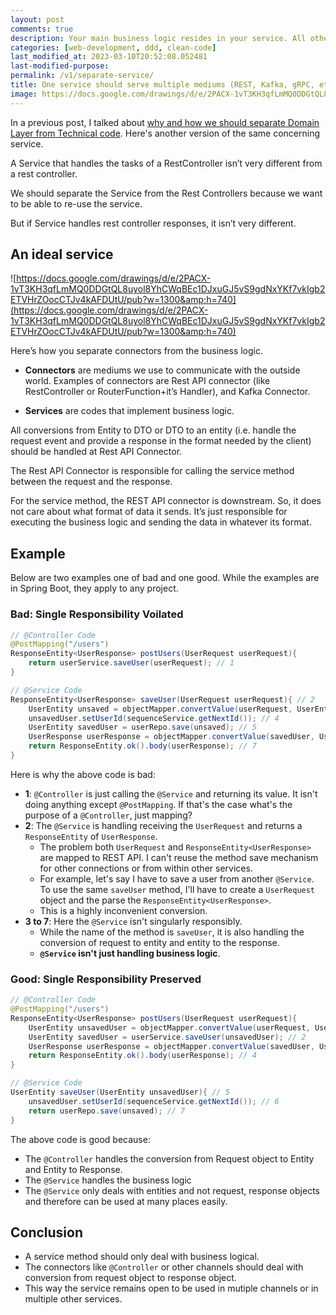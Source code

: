 ```yaml
---
layout: post
comments: true
description: Your main business logic resides in your service. All other things are connectors
categories: [web-development, ddd, clean-code]
last_modified_at: 2023-03-10T20:52:08.052481
last-modified-purpose:
permalink: /v1/separate-service/
title: One service should serve multiple mediums (REST, Kafka, gRPC, etc)
image: https://docs.google.com/drawings/d/e/2PACX-1vT3KH3qfLmMQ0DDGtQL8uyol8YhCWqBEc1DJxuGJ5vS9gdNxYKf7vkIgb2ETVHrZOocCTJv4kAFDUtU/pub?w=1300&amp;h=740
---
```


In a previous post, I talked about [why and how we should separate Domain Layer from Technical code](/separate-technical-code). Here's another version of the same concerning service.

A Service that handles the tasks of a RestController isn’t very different from a rest controller.

We should separate the Service from the Rest Controllers because we want to be able to re-use the service.

But if Service handles rest controller responses, it isn’t very different.

## An ideal service

![https://docs.google.com/drawings/d/e/2PACX-1vT3KH3qfLmMQ0DDGtQL8uyol8YhCWqBEc1DJxuGJ5vS9gdNxYKf7vkIgb2ETVHrZOocCTJv4kAFDUtU/pub?w=1300&amp;h=740](https://docs.google.com/drawings/d/e/2PACX-1vT3KH3qfLmMQ0DDGtQL8uyol8YhCWqBEc1DJxuGJ5vS9gdNxYKf7vkIgb2ETVHrZOocCTJv4kAFDUtU/pub?w=1300&amp;h=740)

Here’s how you separate connectors from the business logic.

- **Connectors** are mediums we use to communicate with the outside world. Examples of connectors are Rest API connector (like RestController or RouterFunction+it’s Handler), and Kafka Connector.

- **Services** are codes that implement business logic.

All conversions from Entity to DTO or DTO to an entity (i.e. handle the request event and provide a response in the format needed by the client) should be handled at Rest API Connector.

The Rest API Connector is responsible for calling the service method between the request and the response.

For the service method, the REST API connector is downstream. So, it does not care about what format of data it sends. It’s just responsible for executing the business logic and sending the data in whatever its format.

## Example

Below are two examples one of bad and one good. While the examples are in Spring Boot, they apply to any project.

### **Bad**: Single Responsibility Voilated

```java
// @Controller Code
@PostMapping("/users")
ResponseEntity<UserResponse> postUsers(UserRequest userRequest){
    return userService.saveUser(userRequest); // 1
}

// @Service Code
ResponseEntity<UserResponse> saveUser(UserRequest userRequest){ // 2
    UserEntity unsaved = objectMapper.convertValue(userRequest, UserEntity.class); // 3
    unsavedUser.setUserId(sequenceService.getNextId()); // 4
    UserEntity savedUser = userRepo.save(unsaved); // 5
    UserResponse userResponse = objectMapper.convertValue(savedUser, UserResponse.class); // 6
    return ResponseEntity.ok().body(userResponse); // 7
}
```

Here is why the above code is bad:

- **1**: `@Controller` is just calling the `@Service` and returning its value. It isn't doing anything except `@PostMapping`. If that's the case what's the purpose of a `@Controller`, just mapping?
- **2**: The `@Service` is handling receiving the `UserRequest` and returns a `ResponseEntity` of `UserResponse`.
  - The problem both `UserRequest` and `ResponseEntity<UserResponse>` are mapped to REST API. I can't reuse the method save mechanism for other connections or from within other services.
  - For example, let's say I have to save a user from another `@Service`. To use the same `saveUser` method, I'll have to create a `UserRequest` object and the parse the `ResponseEntity<UserResponse>`.
  - This is a highly inconvenient conversion.
- **3 to 7**: Here the `@Service` isn't singularly responsibly.
  - While the name of the method is `saveUser`, it is also handling the conversion of request to entity and entity to the response.
  - **`@Service` isn't just handling business logic**.

### **Good**: Single Responsibility Preserved

```java
// @Controller Code
@PostMapping("/users")
ResponseEntity<UserResponse> postUsers(UserRequest userRequest){
    UserEntity unsavedUser = objectMapper.convertValue(userRequest, UserEntity.class); // 1
    UserEntity savedUser = userService.saveUser(unsavedUser); // 2
    UserResponse userResponse = objectMapper.convertValue(savedUser, UserResponse.class); // 3
    return ResponseEntity.ok().body(userResponse); // 4
}

// @Service Code
UserEntity saveUser(UserEntity unsavedUser){ // 5
    unsavedUser.setUserId(sequenceService.getNextId()); // 6
    return userRepo.save(unsaved); // 7
}
```

The above code is good because:

- The `@Controller` handles the conversion from Request object to Entity and Entity to Response.
- The `@Service` handles the business logic
- The `@Service` only deals with entities and not request, response objects and therefore can be used at many places easily.

## Conclusion

- A service method should only deal with business logical.
- The connectors like `@Controller` or other channels should deal with conversion from request object to response object.
- This way the service remains open to be used in mutiple channels or in multiple other services.

